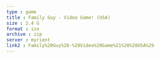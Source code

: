 ```yaml
---
type : game
title : Family Guy - Video Game! (USA)
size : 2.4 G
format : iso
archive : zip
server : myrient
link2 : Family%20Guy%20-%20Video%20Game%21%20%28USA%29
---
```

